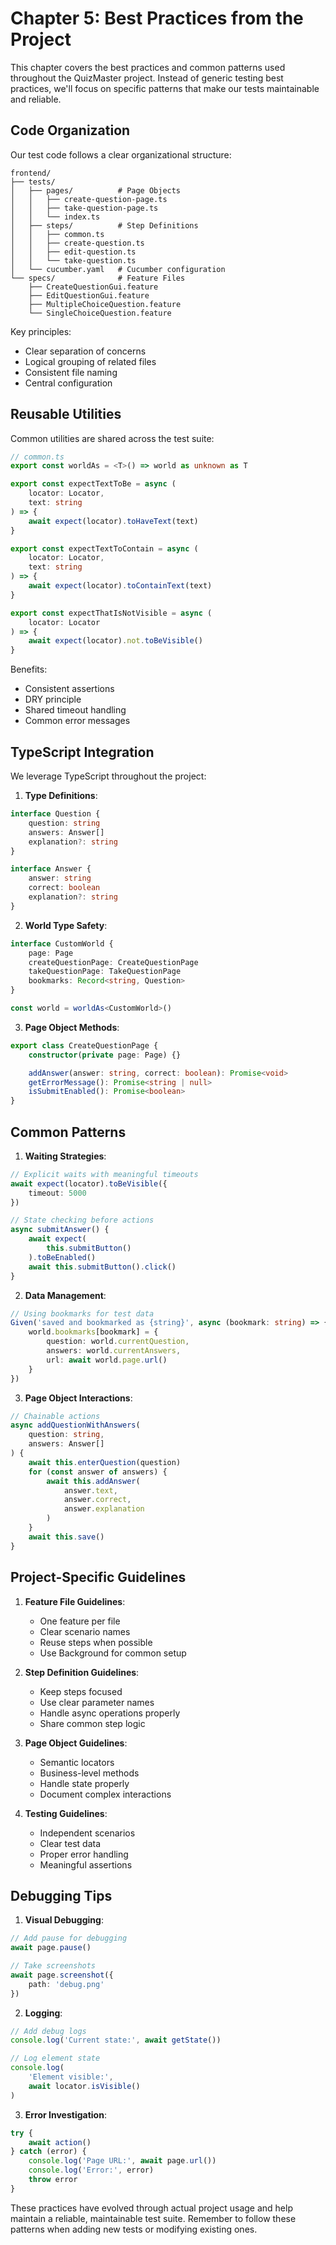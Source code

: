 # Chapter 5: Best Practices from the Project

This chapter covers the best practices and common patterns used throughout the QuizMaster project. Instead of generic testing best practices, we'll focus on specific patterns that make our tests maintainable and reliable.

## Code Organization

Our test code follows a clear organizational structure:

```
frontend/
├── tests/
│   ├── pages/          # Page Objects
│   │   ├── create-question-page.ts
│   │   ├── take-question-page.ts
│   │   └── index.ts
│   ├── steps/          # Step Definitions
│   │   ├── common.ts
│   │   ├── create-question.ts
│   │   ├── edit-question.ts
│   │   └── take-question.ts
│   └── cucumber.yaml   # Cucumber configuration
└── specs/              # Feature Files
    ├── CreateQuestionGui.feature
    ├── EditQuestionGui.feature
    ├── MultipleChoiceQuestion.feature
    └── SingleChoiceQuestion.feature
```

Key principles:
- Clear separation of concerns
- Logical grouping of related files
- Consistent file naming
- Central configuration

## Reusable Utilities

Common utilities are shared across the test suite:

```typescript
// common.ts
export const worldAs = <T>() => world as unknown as T

export const expectTextToBe = async (
    locator: Locator,
    text: string
) => {
    await expect(locator).toHaveText(text)
}

export const expectTextToContain = async (
    locator: Locator,
    text: string
) => {
    await expect(locator).toContainText(text)
}

export const expectThatIsNotVisible = async (
    locator: Locator
) => {
    await expect(locator).not.toBeVisible()
}
```

Benefits:
- Consistent assertions
- DRY principle
- Shared timeout handling
- Common error messages

## TypeScript Integration

We leverage TypeScript throughout the project:

1. **Type Definitions**:
```typescript
interface Question {
    question: string
    answers: Answer[]
    explanation?: string
}

interface Answer {
    answer: string
    correct: boolean
    explanation?: string
}
```

2. **World Type Safety**:
```typescript
interface CustomWorld {
    page: Page
    createQuestionPage: CreateQuestionPage
    takeQuestionPage: TakeQuestionPage
    bookmarks: Record<string, Question>
}

const world = worldAs<CustomWorld>()
```

3. **Page Object Methods**:
```typescript
export class CreateQuestionPage {
    constructor(private page: Page) {}

    addAnswer(answer: string, correct: boolean): Promise<void>
    getErrorMessage(): Promise<string | null>
    isSubmitEnabled(): Promise<boolean>
}
```

## Common Patterns

1. **Waiting Strategies**:
```typescript
// Explicit waits with meaningful timeouts
await expect(locator).toBeVisible({
    timeout: 5000
})

// State checking before actions
async submitAnswer() {
    await expect(
        this.submitButton()
    ).toBeEnabled()
    await this.submitButton().click()
}
```

2. **Data Management**:
```typescript
// Using bookmarks for test data
Given('saved and bookmarked as {string}', async (bookmark: string) => {
    world.bookmarks[bookmark] = {
        question: world.currentQuestion,
        answers: world.currentAnswers,
        url: await world.page.url()
    }
})
```

3. **Page Object Interactions**:
```typescript
// Chainable actions
async addQuestionWithAnswers(
    question: string,
    answers: Answer[]
) {
    await this.enterQuestion(question)
    for (const answer of answers) {
        await this.addAnswer(
            answer.text,
            answer.correct,
            answer.explanation
        )
    }
    await this.save()
}
```

## Project-Specific Guidelines

1. **Feature File Guidelines**:
   - One feature per file
   - Clear scenario names
   - Reuse steps when possible
   - Use Background for common setup

2. **Step Definition Guidelines**:
   - Keep steps focused
   - Use clear parameter names
   - Handle async operations properly
   - Share common step logic

3. **Page Object Guidelines**:
   - Semantic locators
   - Business-level methods
   - Handle state properly
   - Document complex interactions

4. **Testing Guidelines**:
   - Independent scenarios
   - Clear test data
   - Proper error handling
   - Meaningful assertions

## Debugging Tips

1. **Visual Debugging**:
```typescript
// Add pause for debugging
await page.pause()

// Take screenshots
await page.screenshot({
    path: 'debug.png'
})
```

2. **Logging**:
```typescript
// Add debug logs
console.log('Current state:', await getState())

// Log element state
console.log(
    'Element visible:',
    await locator.isVisible()
)
```

3. **Error Investigation**:
```typescript
try {
    await action()
} catch (error) {
    console.log('Page URL:', await page.url())
    console.log('Error:', error)
    throw error
}
```

These practices have evolved through actual project usage and help maintain a reliable, maintainable test suite. Remember to follow these patterns when adding new tests or modifying existing ones.
